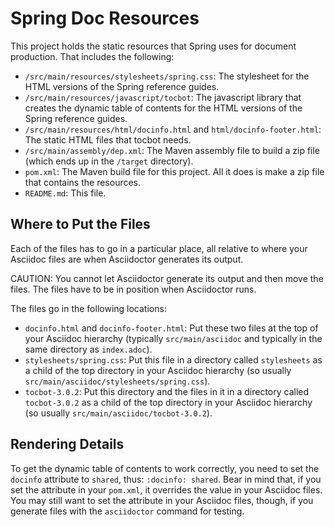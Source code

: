 # Spring Doc Resources

This project holds the static resources that Spring uses for document production. That includes the following:

* `/src/main/resources/stylesheets/spring.css`: The stylesheet for the HTML versions of the Spring reference guides.
* `/src/main/resources/javascript/tocbot`: The javascript library that creates the dynamic table of contents for the HTML versions of the Spring reference guides.
* `/src/main/resources/html/docinfo.html` and `html/docinfo-footer.html`: The static HTML files that tocbot needs.
* `/src/main/assembly/dep.xml`: The Maven assembly file to build a zip file (which ends up in the `/target` directory).
* `pom.xml`: The Maven build file for this project. All it does is make a zip file that contains the resources.
* `README.md`: This file.

## Where to Put the Files

Each of the files has to go in a particular place, all relative to where your Asciidoc files are when Asciidoctor generates its output.

CAUTION: You cannot let Asciidoctor generate its output and then move the files. The files have to be in position when Asciidoctor runs.

The files go in the following locations:

* `docinfo.html` and `docinfo-footer.html`: Put these two files at the top of your Asciidoc hierarchy (typically `src/main/asciidoc` and typically in the same directory as `index.adoc`).
* `stylesheets/spring.css`: Put this file in a directory called `stylesheets` as a child of the top directory in your Asciidoc hierarchy (so usually `src/main/asciidoc/stylesheets/spring.css`).
* `tocbot-3.0.2`: Put this directory and the files in it in a directory called `tocbot-3.0.2` as a child of the top directory in your Asciidoc hierarchy (so usually `src/main/asciidoc/tocbot-3.0.2`).

## Rendering Details

To get the dynamic table of contents to work correctly, you need to set the `docinfo` attribute to `shared`, thus: `:docinfo: shared`. Bear in mind that, if you set the attribute in your `pom.xml`, it overrides the value in your Asciidoc files. You may still want to set the attribute in your Asciidoc files, though, if you generate files with the `asciidoctor` command for testing.

